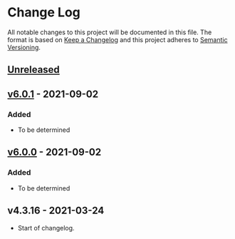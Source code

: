 # Change Log

All notable changes to this project will be documented in this file. The format is based on [Keep a Changelog](http://keepachangelog.com/) and this project adheres to [Semantic Versioning](http://semver.org/).

## [Unreleased](https://github.com/dividab/property/compare/abstract-document@6.0.1...master)

## [v6.0.1](https://github.com/dividab/property/compare/abstract-document@6.0.0...abstract-document@6.0.1) - 2021-09-02

### Added

- To be determined

## [v6.0.0](https://github.com/dividab/property/compare/abstract-document@4.3.16...abstract-document@6.0.0) - 2021-09-02

### Added

- To be determined

## v4.3.16 - 2021-03-24

- Start of changelog.
